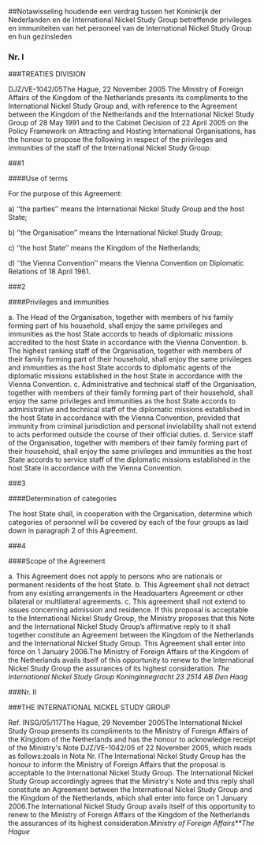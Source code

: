 <meta http-equiv='Content-Type' content='text/html; charset=utf-8' />

##Notawisseling houdende een verdrag tussen het Koninkrijk der Nederlanden en de International Nickel Study Group betreffende privileges en immuniteiten van het personeel van de International Nickel Study Group en hun gezinsleden

### Nr. I  

###TREATIES DIVISION

DJZ/VE-1042/05The Hague, 22 November 2005 The Ministry of Foreign Affairs of the Kingdom of the Netherlands presents its compliments to the International Nickel Study Group and, with reference to the Agreement between the Kingdom of the Netherlands and the International Nickel Study Group of 28 May 1991 and to the Cabinet Decision of 22 April 2005 on the Policy Framework on Attracting and Hosting International Organisations, has the honour to propose the following in respect of the privileges and immunities of the staff of the International Nickel Study Group:

###1 

####Use of terms

For the purpose of this Agreement:

a) ‘‘the parties’’ means the International Nickel Study Group and the host State;  

b) ‘‘the Organisation’’ means the International Nickel Study Group;  

c) ‘‘the host State’’ means the Kingdom of the Netherlands;  

d) ‘‘the Vienna Convention’’ means the Vienna Convention on Diplomatic Relations of 18 April 1961.   

###2 

####Privileges and immunities

a. The Head of the Organisation, together with members of his family forming part of his household, shall enjoy the same privileges and immunities as the host State accords to heads of diplomatic missions accredited to the host State in accordance with the Vienna Convention.
b. The highest ranking staff of the Organisation, together with members of their family forming part of their household, shall enjoy the same privileges and immunities as the host State accords to diplomatic agents of the diplomatic missions established in the host State in accordance with the Vienna Convention.
c. Administrative and technical staff of the Organisation, together with members of their family forming part of their household, shall enjoy the same privileges and immunities as the host State accords to administrative and technical staff of the diplomatic missions established in the host State in accordance with the Vienna Convention, provided that immunity from criminal jurisdiction and personal inviolability shall not extend to acts performed outside the course of their official duties.
d. Service staff of the Organisation, together with members of their family forming part of their household, shall enjoy the same privileges and immunities as the host State accords to service staff of the diplomatic missions established in the host State in accordance with the Vienna Convention.

###3 

####Determination of categories

The host State shall, in cooperation with the Organisation, determine which categories of personnel will be covered by each of the four groups as laid down in paragraph 2 of this Agreement.

###4 

####Scope of the Agreement

a. This Agreement does not apply to persons who are nationals or permanent residents of the host State.
b. This Agreement shall not detract from any existing arrangements in the Headquarters Agreement or other bilateral or multilateral agreements.
c. This agreement shall not extend to issues concerning admission and residence.
If this proposal is acceptable to the International Nickel Study Group, the Ministry proposes that this Note and the International Nickel Study Group’s affirmative reply to it shall together constitute an Agreement between the Kingdom of the Netherlands and the International Nickel Study Group. This Agreement shall enter into force on 1 January 2006.The Ministry of Foreign Affairs of the Kingdom of the Netherlands avails itself of this opportunity to renew to the International Nickel Study Group the assurances of its highest consideration.   *The International Nickel Study Group*   *Koninginnegracht 23*   *2514 AB Den Haag*    

###Nr. II 

###THE INTERNATIONAL NICKEL STUDY GROUP

Ref. INSG/05/117The Hague, 29 November 2005The International Nickel Study Group presents its compliments to the Ministry of Foreign Affairs of the Kingdom of the Netherlands and has the honour to acknowledge receipt of the Ministry's Note DJZ/VE-1042/05 of 22 November 2005, which reads as follows:zoals in Nota Nr. IThe International Nickel Study Group has the honour to inform the Ministry of Foreign Affairs that the proposal is acceptable to the International Nickel Study Group. The International Nickel Study Group accordingly agrees that the Ministry's Note and this reply shall constitute an Agreement between the International Nickel Study Group and the Kingdom of the Netherlands, which shall enter into force on 1 January 2006.The International Nickel Study Group avails itself of this opportunity to renew to the Ministry of Foreign Affairs of the Kingdom of the Netherlands the assurances of its highest consideration.*Ministry of Foreign Affairs**The Hague*
